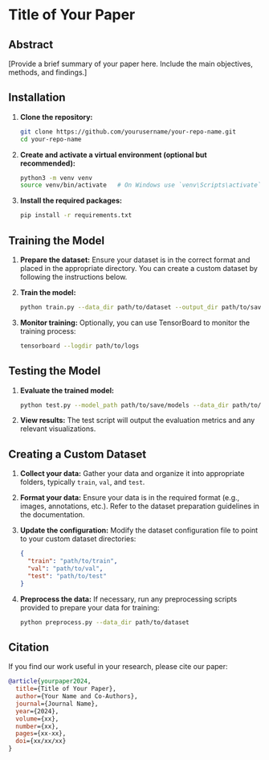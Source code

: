 # Title of Your Paper

## Abstract
[Provide a brief summary of your paper here. Include the main objectives, methods, and findings.]

## Installation

1. **Clone the repository:**
    ```bash
    git clone https://github.com/yourusername/your-repo-name.git
    cd your-repo-name
    ```

2. **Create and activate a virtual environment (optional but recommended):**
    ```bash
    python3 -m venv venv
    source venv/bin/activate   # On Windows use `venv\Scripts\activate`
    ```

3. **Install the required packages:**
    ```bash
    pip install -r requirements.txt
    ```

## Training the Model

1. **Prepare the dataset:**
    Ensure your dataset is in the correct format and placed in the appropriate directory. You can create a custom dataset by following the instructions below.

2. **Train the model:**
    ```bash
    python train.py --data_dir path/to/dataset --output_dir path/to/save/models
    ```

3. **Monitor training:**
    Optionally, you can use TensorBoard to monitor the training process:
    ```bash
    tensorboard --logdir path/to/logs
    ```

## Testing the Model

1. **Evaluate the trained model:**
    ```bash
    python test.py --model_path path/to/save/models --data_dir path/to/testset
    ```

2. **View results:**
    The test script will output the evaluation metrics and any relevant visualizations.

## Creating a Custom Dataset

1. **Collect your data:**
    Gather your data and organize it into appropriate folders, typically `train`, `val`, and `test`.

2. **Format your data:**
    Ensure your data is in the required format (e.g., images, annotations, etc.). Refer to the dataset preparation guidelines in the documentation.

3. **Update the configuration:**
    Modify the dataset configuration file to point to your custom dataset directories:
    ```json
    {
      "train": "path/to/train",
      "val": "path/to/val",
      "test": "path/to/test"
    }
    ```

4. **Preprocess the data:**
    If necessary, run any preprocessing scripts provided to prepare your data for training:
    ```bash
    python preprocess.py --data_dir path/to/dataset
    ```

## Citation

If you find our work useful in your research, please cite our paper:
```bibtex
@article{yourpaper2024,
  title={Title of Your Paper},
  author={Your Name and Co-Authors},
  journal={Journal Name},
  year={2024},
  volume={xx},
  number={xx},
  pages={xx-xx},
  doi={xx/xx/xx}
}
